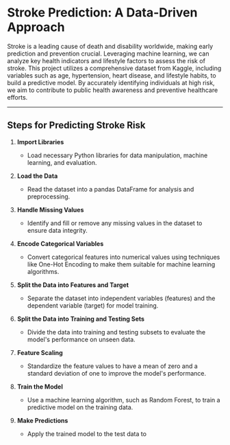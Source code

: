 # Stroke Prediction: A Data-Driven Approach

Stroke is a leading cause of death and disability worldwide, making early prediction and prevention crucial. Leveraging machine learning, we can analyze key health indicators and lifestyle factors to assess the risk of stroke. This project utilizes a comprehensive dataset from Kaggle, including variables such as age, hypertension, heart disease, and lifestyle habits, to build a predictive model. By accurately identifying individuals at high risk, we aim to contribute to public health awareness and preventive healthcare efforts.

---

## Steps for Predicting Stroke Risk

1. **Import Libraries**
   - Load necessary Python libraries for data manipulation, machine learning, and evaluation.

2. **Load the Data**
   - Read the dataset into a pandas DataFrame for analysis and preprocessing.

3. **Handle Missing Values**
   - Identify and fill or remove any missing values in the dataset to ensure data integrity.

4. **Encode Categorical Variables**
   - Convert categorical features into numerical values using techniques like One-Hot Encoding to make them suitable for machine learning algorithms.

5. **Split the Data into Features and Target**
   - Separate the dataset into independent variables (features) and the dependent variable (target) for model training.

6. **Split the Data into Training and Testing Sets**
   - Divide the data into training and testing subsets to evaluate the model's performance on unseen data.

7. **Feature Scaling**
   - Standardize the feature values to have a mean of zero and a standard deviation of one to improve the model's performance.

8. **Train the Model**
   - Use a machine learning algorithm, such as Random Forest, to train a predictive model on the training data.

9. **Make Predictions**
   - Apply the trained model to the test data to 
